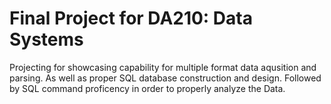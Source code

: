 # Final Project for DA210: Data Systems
Projecting for showcasing capability for multiple format data aqusition and parsing. As well as proper SQL database construction and design. Followed by SQL command proficency in order to properly analyze the Data.   
